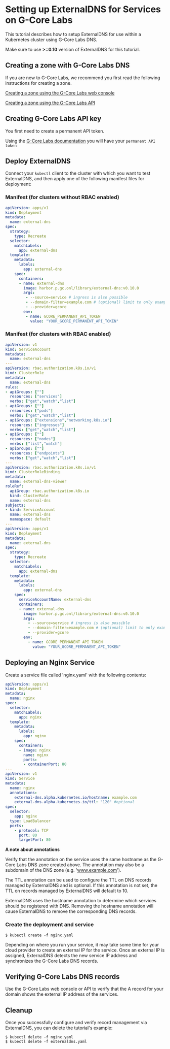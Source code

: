# Setting up ExternalDNS for Services on G-Core Labs

This tutorial describes how to setup ExternalDNS for use within a
Kubernetes cluster using G-Core Labs DNS.

Make sure to use **>=0.10** version of ExternalDNS for this tutorial.

## Creating a zone with G-Core Labs DNS

If you are new to G-Core Labs, we recommend you first read the following
instructions for creating a zone.

[Creating a zone using the G-Core Labs web console](https://dns.gcorelabs.com/zones)

[Creating a zone using the G-Core Labs API](https://dnsapi.gcorelabs.com/docs#operation/CreateZone)

## Creating G-Core Labs API key

You first need to create a permanent API token.

Using the [G-Core Labs documentation](https://gcorelabs.com/support/articles/360018625617/) you will have your `permanent API token`

## Deploy ExternalDNS

Connect your `kubectl` client to the cluster with which you want to test ExternalDNS, and then apply one of the following manifest files for deployment:

### Manifest (for clusters without RBAC enabled)

```yaml
apiVersion: apps/v1
kind: Deployment
metadata:
  name: external-dns
spec:
  strategy:
    type: Recreate
  selector:
    matchLabels:
      app: external-dns
  template:
    metadata:
      labels:
        app: external-dns
    spec:
      containers:
      - name: external-dns
        image: harbor.p.gc.onl/library/external-dns:v0.10.0
        args:
         - --source=service # ingress is also possible
         - --domain-filter=example.com # (optional) limit to only example.com domains; change to match the zone created above.
         - --provider=gcore
        env:
         - name: GCORE_PERMANENT_API_TOKEN
           value: "YOUR_GCORE_PERMANENT_API_TOKEN"
```

### Manifest (for clusters with RBAC enabled)

```yaml
apiVersion: v1
kind: ServiceAccount
metadata:
  name: external-dns
---
apiVersion: rbac.authorization.k8s.io/v1
kind: ClusterRole
metadata:
  name: external-dns
rules:
- apiGroups: [""]
  resources: ["services"]
  verbs: ["get","watch","list"]
- apiGroups: [""]
  resources: ["pods"]
  verbs: ["get","watch","list"]
- apiGroups: ["extensions","networking.k8s.io"]
  resources: ["ingresses"]
  verbs: ["get","watch","list"]
- apiGroups: [""]
  resources: ["nodes"]
  verbs: ["list","watch"]
- apiGroups: [""]
  resources: ["endpoints"]
  verbs: ["get","watch","list"]
---
apiVersion: rbac.authorization.k8s.io/v1
kind: ClusterRoleBinding
metadata:
  name: external-dns-viewer
roleRef:
  apiGroup: rbac.authorization.k8s.io
  kind: ClusterRole
  name: external-dns
subjects:
- kind: ServiceAccount
  name: external-dns
  namespace: default
---
apiVersion: apps/v1
kind: Deployment
metadata:
  name: external-dns
spec:
  strategy:
    type: Recreate
  selector:
    matchLabels:
      app: external-dns
  template:
    metadata:
      labels:
        app: external-dns
    spec:
      serviceAccountName: external-dns
      containers:
      - name: external-dns
        image: harbor.p.gc.onl/library/external-dns:v0.10.0
        args:
          - --source=service # ingress is also possible
          - --domain-filter=example.com # (optional) limit to only example.com domains; change to match the zone created above.
          - --provider=gcore
        env:
          - name: GCORE_PERMANENT_API_TOKEN
            value: "YOUR_GCORE_PERMANENT_API_TOKEN"
```

## Deploying an Nginx Service

Create a service file called 'nginx.yaml' with the following contents:

```yaml
apiVersion: apps/v1
kind: Deployment
metadata:
  name: nginx
spec:
  selector:
    matchLabels:
      app: nginx
  template:
    metadata:
      labels:
        app: nginx
    spec:
      containers:
      - image: nginx
        name: nginx
        ports:
        - containerPort: 80
---
apiVersion: v1
kind: Service
metadata:
  name: nginx
  annotations:
    external-dns.alpha.kubernetes.io/hostname: example.com
    external-dns.alpha.kubernetes.io/ttl: "120" #optional
spec:
  selector:
    app: nginx
  type: LoadBalancer
  ports:
    - protocol: TCP
      port: 80
      targetPort: 80
```

**A note about annotations**

Verify that the annotation on the service uses the same hostname as the G-Core Labs DNS zone created above. The annotation may also be a subdomain of the DNS zone (e.g. 'www.example.com').

The TTL annotation can be used to configure the TTL on DNS records managed by ExternalDNS and is optional. If this annotation is not set, the TTL on records managed by ExternalDNS will default to 10.

ExternalDNS uses the hostname annotation to determine which services should be registered with DNS. Removing the hostname annotation will cause ExternalDNS to remove the corresponding DNS records.

### Create the deployment and service

```
$ kubectl create -f nginx.yaml
```

Depending on where you run your service, it may take some time for your cloud provider to create an external IP for the service. Once an external IP is assigned, ExternalDNS detects the new service IP address and synchronizes the G-Core Labs DNS records.

## Verifying G-Core Labs DNS records

Use the G-Core Labs web console or API to verify that the A record for your domain shows the external IP address of the services.

## Cleanup

Once you successfully configure and verify record management via ExternalDNS, you can delete the tutorial's example:

```
$ kubectl delete -f nginx.yaml
$ kubectl delete -f externaldns.yaml
```
